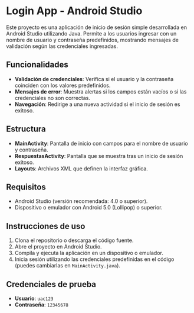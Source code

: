 # Login App - Android Studio

Este proyecto es una aplicación de inicio de sesión simple desarrollada en Android Studio utilizando Java. Permite a los usuarios ingresar con un nombre de usuario y contraseña predefinidos, mostrando mensajes de validación según las credenciales ingresadas.

## Funcionalidades

- **Validación de credenciales**: Verifica si el usuario y la contraseña coinciden con los valores predefinidos.
- **Mensajes de error**: Muestra alertas si los campos están vacíos o si las credenciales no son correctas.
- **Navegación**: Redirige a una nueva actividad si el inicio de sesión es exitoso.

## Estructura

- **MainActivity**: Pantalla de inicio con campos para el nombre de usuario y contraseña.
- **RespuestasActivity**: Pantalla que se muestra tras un inicio de sesión exitoso.
- **Layouts**: Archivos XML que definen la interfaz gráfica.

## Requisitos

- Android Studio (versión recomendada: 4.0 o superior).
- Dispositivo o emulador con Android 5.0 (Lollipop) o superior.

## Instrucciones de uso

1. Clona el repositorio o descarga el código fuente.
2. Abre el proyecto en Android Studio.
3. Compila y ejecuta la aplicación en un dispositivo o emulador.
4. Inicia sesión utilizando las credenciales predefinidas en el código (puedes cambiarlas en `MainActivity.java`).

## Credenciales de prueba

- **Usuario**: `uac123`
- **Contraseña**: `12345678`

